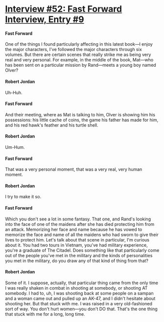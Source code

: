 # [Interview #52: Fast Forward Interview, Entry #9](https://www.theoryland.com/intvmain.php?i=52#9)

#### Fast Forward

One of the things I found particularly affecting in this latest book—I enjoy the major characters, I've followed the major characters through six volumes. But there are certain scenes that really strike me as being very real and very personal. For example, in the middle of the book, Mat—who has been sent on a particular mission by Rand—meets a young boy named Olver?

#### Robert Jordan

Uh-Huh.

#### Fast Forward

And their meeting, where as Mat is talking to him, Olver is showing him his possessions: his little cache of coins, the game his father has made for him, and his red hawk's feather and his turtle shell.

#### Robert Jordan

Um-Hum.

#### Fast Forward

That was a very personal moment, that was a very real, very human moment.

#### Robert Jordan

I try to make it so.

#### Fast Forward

Which you don't see a lot in some fantasy. That one, and Rand's looking into the face of one of the maidens after she has died protecting him from an attack. Memorizing her face and name because he has vowed to memorize the face and name of all the maidens who had sworn to give their lives to protect him. Let's talk about that scene in particular, I'm curious about it. You had two tours in Vietnam, you've had military experience, you're a graduate of The Citadel. Does something like that particularly come out of the people you've met in the military and the kinds of personalities you met in the military, do you draw any of that kind of thing from that?

#### Robert Jordan

Some of it. I suppose, actually, that particular thing came from the only time I was really shaken in combat in shooting at somebody, or shooting AT somebody. I had to, uh, I was shooting back at some people on a sampan and a woman came out and pulled up an AK-47, and I didn't hesitate about shooting her. But that stuck with me. I was raised in a very old-fashioned sort of way. You don't hurt women—you don't DO that. That's the one thing that stuck with me for a long, long time.

